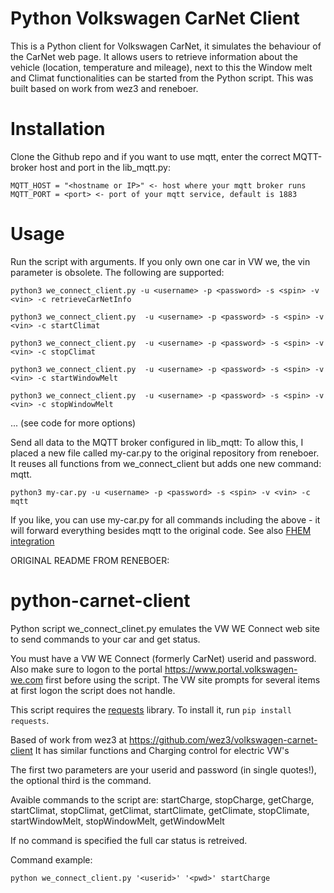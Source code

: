 # Python Volkswagen CarNet Client

This is a Python client for Volkswagen CarNet, it simulates the behaviour of the CarNet web page. It allows users to retrieve information about the vehicle (location, temperature and mileage), next to this the Window melt and Climat functionalities can be started from the Python script. This was built based on work from wez3 and reneboer.

# Installation

Clone the Github repo and if you want to use mqtt, enter the correct MQTT-broker host and port in the lib_mqtt.py:

```
MQTT_HOST = "<hostname or IP>" <- host where your mqtt broker runs
MQTT_PORT = <port> <- port of your mqtt service, default is 1883
```

# Usage

Run the script with arguments. If you only own one car in VW we, the vin parameter is obsolete. The following are supported:
```
python3 we_connect_client.py -u <username> -p <password> -s <spin> -v <vin> -c retrieveCarNetInfo
```

```
python3 we_connect_client.py  -u <username> -p <password> -s <spin> -v <vin> -c startClimat
```

```
python3 we_connect_client.py  -u <username> -p <password> -s <spin> -v <vin> -c stopClimat
```

```
python3 we_connect_client.py  -u <username> -p <password> -s <spin> -v <vin> -c startWindowMelt
```

```
python3 we_connect_client.py  -u <username> -p <password> -s <spin> -v <vin> -c stopWindowMelt
```

...
(see code for more options)

Send all data to the MQTT broker configured in lib_mqtt:
To allow this, I placed a new file called my-car.py to the original repository from reneboer. It reuses all functions from we_connect_client but adds one new command: mqtt.
```
python3 my-car.py -u <username> -p <password> -s <spin> -v <vin> -c mqtt
```
If you like, you can use my-car.py for all commands including the above - it will forward everything besides mqtt to the original code.
See also [FHEM integration](https://forum.fhem.de/index.php/topic,83090.msg886586.html#msg886586)


ORIGINAL README FROM RENEBOER:
# python-carnet-client
Python script we_connect_clinet.py emulates the VW WE Connect web site to send commands to your car and get status.

You must have a VW WE Connect (formerly CarNet) userid and password. Also make sure to logon to the portal https://www.portal.volkswagen-we.com first before using the script. The VW site prompts for several items at first logon the script does not handle.

This script requires the [requests](https://github.com/kennethreitz/requests) library. To install it, run `pip install requests`.

Based of work from wez3 at https://github.com/wez3/volkswagen-carnet-client
It has similar functions and Charging control for electric VW's

The first two parameters are your userid and password (in single quotes!), the optional third is the command.

Avaible commands to the script are:
  startCharge, stopCharge, getCharge, startClimat, stopClimat, getClimat, startClimate, getClimate, stopClimate, startWindowMelt, stopWindowMelt, getWindowMelt

If no command is specified the full car status is retreived.

Command example:
```
python we_connect_client.py '<userid>' '<pwd>' startCharge
```


